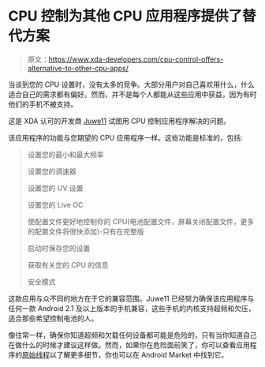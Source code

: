 # CPU 控制为其他 CPU 应用程序提供了替代方案

> 原文：<https://www.xda-developers.com/cpu-control-offers-alternative-to-other-cpu-apps/>

当谈到您的 CPU 设置时，没有太多的竞争。大部分用户对自己喜欢用什么，什么适合自己的需求都有偏好。然而，并不是每个人都能从这些应用中获益，因为有时他们的手机不被支持。

这是 XDA 认可的开发商 [Juwe11](http://forum.xda-developers.com/member.php?u=3427970) 试图用 CPU 控制应用程序解决的问题。

该应用程序的功能与您期望的 CPU 应用程序一样。这些功能是标准的，包括:

> 设置您的最小和最大频率
> 
> 设置您的调速器
> 
> 设置您的 UV 设置
> 
> 设置您的 Live OC
> 
> 使配置文件更好地控制你的 CPU(电池配置文件，屏幕关闭配置文件，更多的配置文件将很快添加)-只有在完整版
> 
> 启动时保存您的设置
> 
> 获取有关您的 CPU 的信息
> 
> 安全模式

这款应用与众不同的地方在于它的兼容范围。Juwe11 已经努力确保该应用程序与任何一款 Android 2.1 及以上版本的手机兼容，这些手机的内核支持超频和欠压，适合那些希望控制电池的人。

像往常一样，确保你知道超频和欠载任何设备都可能是危险的，只有当你知道自己在做什么的时候才建议这样做。然而，如果你在危险面前笑了，你可以查看应用程序的[原始线程](http://forum.xda-developers.com/showthread.php?t=1451206)以了解更多细节，你也可以在 Android Market 中找到它。